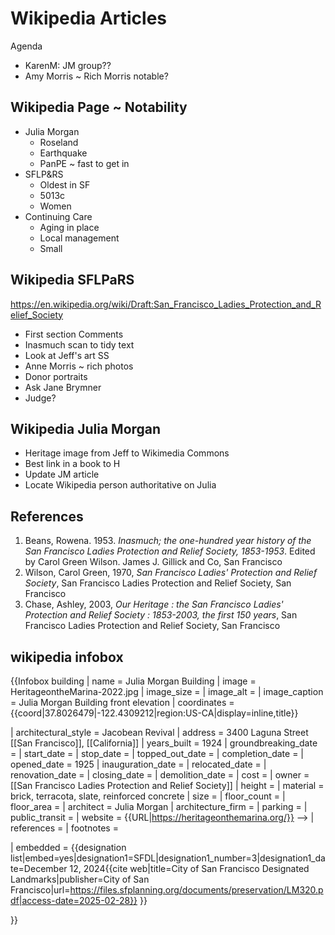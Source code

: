 # Wikipedia Articles

Agenda

* KarenM: JM group??
* Amy Morris ~ Rich Morris notable?


## Wikipedia Page ~ Notability

* Julia Morgan
  * Roseland
  * Earthquake
  * PanPE ~ fast to get in
* SFLP&RS
  * Oldest in SF
  * 5013c
  * Women
* Continuing Care
  * Aging in place
  * Local management
  * Small


## Wikipedia SFLPaRS

https://en.wikipedia.org/wiki/Draft:San_Francisco_Ladies_Protection_and_Relief_Society

* First section Comments
* Inasmuch scan to tidy text
* Look at Jeff's art SS
* Anne Morris ~ rich photos
* Donor portraits
* Ask Jane Brymner
* Judge?


## Wikipedia Julia Morgan

* Heritage image from Jeff to Wikimedia Commons
* Best link in a book to H
* Update JM article
* Locate Wikipedia person authoritative on Julia

## References

1. Beans, Rowena. 1953. _Inasmuch; the one-hundred year history of the San Francisco Ladies Protection and Relief Society, 1853-1953_. Edited by Carol Green Wilson. James J. Gillick and Co, San Francisco
2. Wilson, Carol Green, 1970, _San Francisco Ladies' Protection and Relief Society_, San Francisco Ladies Protection and Relief Society, San Francisco
3. Chase, Ashley, 2003, _Our Heritage : the San Francisco Ladies' Protection and Relief Society : 1853-2003, the first 150 years_, San Francisco Ladies Protection and Relief Society, San Francisco


## wikipedia infobox

{{Infobox building
| name                = Julia Morgan Building
| image               = HeritageontheMarina-2022.jpg
| image_size          = 
| image_alt           = <!-- or |alt= -->
| image_caption       = Julia Morgan Building front elevation
| coordinates         = {{coord|37.8026479|-122.4309212|region:US-CA|display=inline,title}}
<!-- {{coord|latitude|longitude|type:landmark|display=inline,title}} -->
| architectural_style = Jacobean Revival
| address             = 3400 Laguna Street<br>[[San Francisco]], [[California]]
| years_built         = 1924
| groundbreaking_date = 
| start_date          = 
| stop_date           = 
| topped_out_date     = 
| completion_date     = <!-- or |est_completion= -->
| opened_date         = 1925
| inauguration_date   = 
| relocated_date      = 
| renovation_date     = 
| closing_date        = 
| demolition_date     = <!-- or |destruction_date= -->
| cost                = 
| owner               = [[San Francisco Ladies Protection and Relief Society]]
| height              = 
| material            = brick, terracota, slate, reinforced concrete
| size                = 
| floor_count         = 
| floor_area          = 
| architect           = Julia Morgan
| architecture_firm   = 
| parking             = 
| public_transit      = 
| website             = {{URL|https://heritageonthemarina.org/}} -->
| references          = 
| footnotes           = 

| embedded           = {{designation list|embed=yes|designation1=SFDL|designation1_number=3|designation1_date=December 12, 2024<ref name=SFLandmark>{{cite web|title=City of San Francisco Designated Landmarks|publisher=City of San Francisco|url=https://files.sfplanning.org/documents/preservation/LM320.pdf|access-date=2025-02-28}}</ref>
}}

}}
